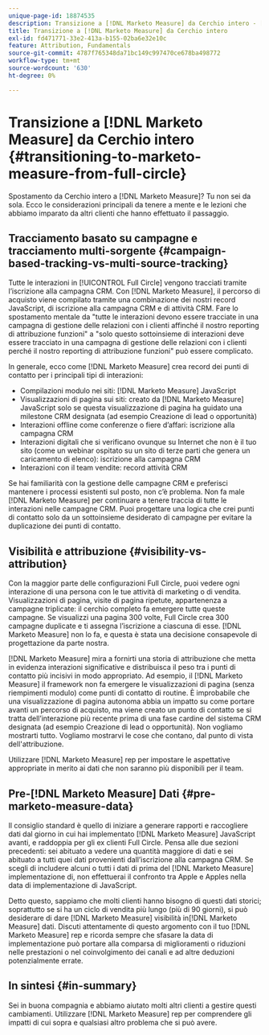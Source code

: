```yaml
---
unique-page-id: 18874535
description: Transizione a [!DNL Marketo Measure] da Cerchio intero - [!DNL Marketo Measure]
title: Transizione a [!DNL Marketo Measure] da Cerchio intero
exl-id: fd471771-33e2-413a-b155-02ba6e32e10c
feature: Attribution, Fundamentals
source-git-commit: 4787f765348da71bc149c997470ce678ba498772
workflow-type: tm+mt
source-wordcount: '630'
ht-degree: 0%

---
```


# Transizione a [!DNL Marketo Measure] da Cerchio intero {#transitioning-to-marketo-measure-from-full-circle}

Spostamento da Cerchio intero a [!DNL Marketo Measure]? Tu non sei da sola. Ecco le considerazioni principali da tenere a mente e le lezioni che abbiamo imparato da altri clienti che hanno effettuato il passaggio.

## Tracciamento basato su campagne e tracciamento multi-sorgente {#campaign-based-tracking-vs-multi-source-tracking}

Tutte le interazioni in [!UICONTROL Full Circle] vengono tracciati tramite l’iscrizione alla campagna CRM. Con [!DNL Marketo Measure], il percorso di acquisto viene compilato tramite una combinazione dei nostri record JavaScript, di iscrizione alla campagna CRM e di attività CRM. Fare lo spostamento mentale da &quot;tutte le interazioni devono essere tracciate in una campagna di gestione delle relazioni con i clienti affinché il nostro reporting di attribuzione funzioni&quot; a &quot;solo questo sottoinsieme di interazioni deve essere tracciato in una campagna di gestione delle relazioni con i clienti perché il nostro reporting di attribuzione funzioni&quot; può essere complicato.

In generale, ecco come [!DNL Marketo Measure] crea record dei punti di contatto per i principali tipi di interazioni:

* Compilazioni modulo nei siti: [!DNL Marketo Measure] JavaScript
* Visualizzazioni di pagina sui siti: creato da [!DNL Marketo Measure] JavaScript solo se questa visualizzazione di pagina ha guidato una milestone CRM designata (ad esempio Creazione di lead o opportunità)
* Interazioni offline come conferenze o fiere d’affari: iscrizione alla campagna CRM
* Interazioni digitali che si verificano ovunque su Internet che non è il tuo sito (come un webinar ospitato su un sito di terze parti che genera un caricamento di elenco): iscrizione alla campagna CRM
* Interazioni con il team vendite: record attività CRM

Se hai familiarità con la gestione delle campagne CRM e preferisci mantenere i processi esistenti sul posto, non c’è problema. Non fa male [!DNL Marketo Measure] per continuare a tenere traccia di tutte le interazioni nelle campagne CRM. Puoi progettare una logica che crei punti di contatto solo da un sottoinsieme desiderato di campagne per evitare la duplicazione dei punti di contatto.

## Visibilità e attribuzione {#visibility-vs-attribution}

Con la maggior parte delle configurazioni Full Circle, puoi vedere ogni interazione di una persona con le tue attività di marketing o di vendita. Visualizzazioni di pagina, visite di pagina ripetute, appartenenza a campagne triplicate: il cerchio completo fa emergere tutte queste campagne. Se visualizzi una pagina 300 volte, Full Circle crea 300 campagne duplicate e ti assegna l’iscrizione a ciascuna di esse. [!DNL Marketo Measure] non lo fa, e questa è stata una decisione consapevole di progettazione da parte nostra.

[!DNL Marketo Measure] mira a fornirti una storia di attribuzione che metta in evidenza interazioni significative e distribuisca il peso tra i punti di contatto più incisivi in modo appropriato. Ad esempio, il [!DNL Marketo Measure] il framework non fa emergere le visualizzazioni di pagina (senza riempimenti modulo) come punti di contatto di routine. È improbabile che una visualizzazione di pagina autonoma abbia un impatto su come portare avanti un percorso di acquisto, ma viene creato un punto di contatto se si tratta dell’interazione più recente prima di una fase cardine del sistema CRM designata (ad esempio Creazione di lead o opportunità). Non vogliamo mostrarti tutto. Vogliamo mostrarvi le cose che contano, dal punto di vista dell&#39;attribuzione.

Utilizzare [!DNL Marketo Measure] rep per impostare le aspettative appropriate in merito ai dati che non saranno più disponibili per il team.

## Pre-[!DNL Marketo Measure] Dati {#pre-marketo-measure-data}

Il consiglio standard è quello di iniziare a generare rapporti e raccogliere dati dal giorno in cui hai implementato [!DNL Marketo Measure] JavaScript avanti, e raddoppia per gli ex clienti Full Circle. Pensa alle due sezioni precedenti: sei abituato a vedere una quantità maggiore di dati e sei abituato a tutti quei dati provenienti dall’iscrizione alla campagna CRM. Se scegli di includere alcuni o tutti i dati di prima del [!DNL Marketo Measure] implementazione di, non effettuerai il confronto tra Apple e Apples nella data di implementazione di JavaScript.

Detto questo, sappiamo che molti clienti hanno bisogno di questi dati storici; soprattutto se si ha un ciclo di vendita più lungo (più di 90 giorni), si può desiderare di dare [!DNL Marketo Measure] visibilità in[!DNL Marketo Measure] dati. Discuti attentamente di questo argomento con il tuo [!DNL Marketo Measure] rep e ricorda sempre che sfasare la data di implementazione può portare alla comparsa di miglioramenti o riduzioni nelle prestazioni o nel coinvolgimento dei canali e ad altre deduzioni potenzialmente errate.

## In sintesi {#in-summary}

Sei in buona compagnia e abbiamo aiutato molti altri clienti a gestire questi cambiamenti. Utilizzare [!DNL Marketo Measure] rep per comprendere gli impatti di cui sopra e qualsiasi altro problema che si può avere.
